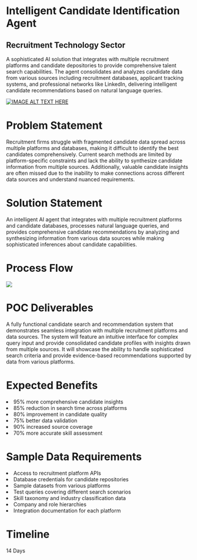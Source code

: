 <h1>Intelligent Candidate Identification Agent</h1>
<h2>Recruitment Technology Sector</h2>
A sophisticated AI solution that integrates with multiple recruitment platforms and candidate depositories to provide comprehensive talent search capabilities. The agent consolidates and analyzes candidate data from various sources including recruitment databases, applicant tracking systems, and professional networks like LinkedIn, delivering intelligent candidate recommendations based on natural language queries.

[![IMAGE ALT TEXT HERE](https://img.youtube.com/vi/Y0w71U9mll4/0.jpg)](https://www.youtube.com/watch?v=Y0w71U9mll4)

<h1>Problem Statement</h1>
Recruitment firms struggle with fragmented candidate data spread across multiple platforms and databases, making it difficult to identify the best candidates comprehensively. Current search methods are limited by platform-specific constraints and lack the ability to synthesize candidate information from multiple sources. Additionally, valuable candidate insights are often missed due to the inability to make connections across different data sources and understand nuanced requirements.
<h1>Solution Statement</h1>
An intelligent AI agent that integrates with multiple recruitment platforms and candidate databases, processes natural language queries, and provides comprehensive candidate recommendations by analyzing and synthesizing information from various data sources while making sophisticated inferences about candidate capabilities.
<h1>Process Flow</h1>
<img src="https://github.com/user-attachments/assets/da01af46-22a9-4ec4-bb45-c079ed86e02b"/>

<h1>POC Deliverables</h1>
A fully functional candidate search and recommendation system that demonstrates seamless integration with multiple recruitment platforms and data sources. The system will feature an intuitive interface for complex query input and provide consolidated candidate profiles with insights drawn from multiple sources. It will showcase the ability to handle sophisticated search criteria and provide evidence-based recommendations supported by data from various platforms.
<h1>Expected Benefits</h1>
<li>95% more comprehensive candidate insights</li>
<li>85% reduction in search time across platforms</li>
<li>80% improvement in candidate quality</li>
<li>75% better data validation</li>
<li>90% increased source coverage</li>
<li>70% more accurate skill assessment</li>
<h1>Sample Data Requirements</h1>
<li>Access to recruitment platform APIs</li>
<li>Database credentials for candidate repositories</li>
<li>Sample datasets from various platforms</li>
<li>Test queries covering different search scenarios</li>
<li>Skill taxonomy and industry classification data</li>
<li>Company and role hierarchies</li>
<li>Integration documentation for each platform</li>
<h1>Timeline</h1>
14 Days
